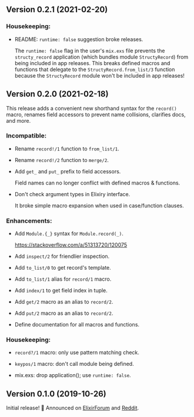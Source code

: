 ## Version 0.2.1 (2021-02-20)

### Housekeeping:

  * README: `runtime: false` suggestion broke releases.

    The `runtime: false` flag in the user's `mix.exs` file prevents the
    `structy_record` application (which bundles module `StructyRecord`)
    from being included in app releases.  This breaks defined macros and
    functions that delegate to the `StructyRecord.from_list/3` function
    because the `StructyRecord` module won't be included in app releases!

## Version 0.2.0 (2021-02-18)

This release adds a convenient new shorthand syntax for the `record()` macro,
renames field accessors to prevent name collisions, clarifies docs, and more.

### Incompatible:

  * Rename `record!/1` function to `from_list/1`.

  * Rename `record!/2` function to `merge/2`.

  * Add `get_` and `put_` prefix to field accessors.

    Field names can no longer conflict with defined macros & functions.

  * Don't check argument types in Elixiry interface.

    It broke simple macro expansion when used in case/function clauses.

### Enhancements:

  * Add `Module.{_}` syntax for `Module.record(_)`.

    https://stackoverflow.com/a/51313720/120075

  * Add `inspect/2` for friendlier inspection.

  * Add `to_list/0` to get record's template.

  * Add `to_list/1` alias for `record/1` macro.

  * Add `index/1` to get field index in tuple.

  * Add `get/2` macro as an alias to `record/2`.

  * Add `put/2` macro as an alias to `record/2`.

  * Define documentation for all macros and functions.

### Housekeeping:

  * `record?/1` macro: only use pattern matching check.

  * `keypos/1` macro: don't call module being defined.

  * mix.exs: drop application(); use `runtime: false`.

## Version 0.1.0 (2019-10-26)

Initial release! 🎉 Announced on [ElixirForum] and [Reddit].

[ElixirForum]: https://elixirforum.com/t/26367
[Reddit]: https://www.reddit.com/r/elixir/comments/dni8zb
